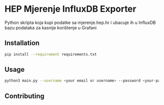 # HEP Mjerenje InfluxDB Exporter

Python skripta koja kupi podatke sa mjerenje.hep.hr i ubacuje ih u InfluxDB bazu podataka za kasnije korištenje u Grafani

## Installation


```bash
pip install --requirement requirements.txt
```

## Usage

```bash
python3 main.py --username <your email or username> --password <your-password>
```

## Contributing
